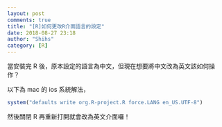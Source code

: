 ```yaml
---
layout: post
comments: true
title: "[R]如何更改R介面語言的設定"
date: 2018-08-27 23:18
author: "Shihs"
category: [R]
---
```


當安裝完 R 後，原本設定的語言為中文，但現在想要將中文改為英文該如何操作？

以下為 mac 的 ios 系統解法，

```R
system("defaults write org.R-project.R force.LANG en_US.UTF-8")
```

然後關閉 R 再重新打開就會改為英文介面囉！
